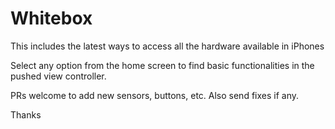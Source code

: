 # Whitebox
This includes the latest ways to access all the hardware available in iPhones

Select any option from the home screen to find basic functionalities in the pushed view controller.

PRs welcome to add new sensors, buttons, etc. Also send fixes if any.

Thanks
